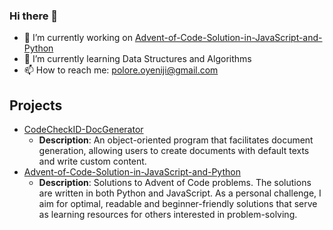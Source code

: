 ### Hi there 👋

- 🔭 I’m currently working on [Advent-of-Code-Solution-in-JavaScript-and-Python](https://github.com/oluwapoloreoyeniji/Advent-of-Code-Solution-in-JavaScript-and-Python)
- 🌱 I’m currently learning Data Structures and Algorithms
- 📫 How to reach me: polore.oyeniji@gmail.com


## Projects
- [CodeCheckID-DocGenerator](https://github.com/oluwapoloreoyeniji/CodeCheckID-DocGenerator)
  - **Description**: An object-oriented program that facilitates document generation, allowing users to create documents with default texts and write custom content.
- [Advent-of-Code-Solution-in-JavaScript-and-Python](https://github.com/oluwapoloreoyeniji/Advent-of-Code-Solution-in-JavaScript-and-Python)
  - **Description**: Solutions to Advent of Code problems. The solutions are written in both Python and JavaScript. As a personal challenge, I aim for optimal, readable and beginner-friendly solutions that serve as learning resources for others interested in problem-solving.    

